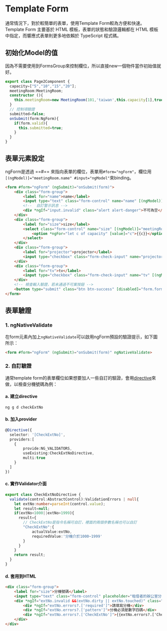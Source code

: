 # Template Form

通常情況下，對於較簡單的表單，使用Template Form較為方便和快速。Template Form 主要基於 HTML 模板，表單的狀態和驗證邏輯都在 HTML 模板中指定，而響應式表單則更多地依賴於 TypeScript 程式碼。

## 初始化Model的值

因為不需要使用到FormsGroup來控制欄位，所以直接new一個物件當作初始值就好。

```ts
export class Page2Component {
  capacity=["5","10","15","20"];
  meetingRoom:MeetingRoom;
  constructor (){
    this.meetingRoom=new MeetingRoom(101,'taiwan',this.capacity[1],true,true);
  }
  // 控制項驗證
  submitted=false;
  onSubmit(form:NgForm){
    if(form.valid){
      this.submitted=true;
    }
  }
}
```

## 表單元素設定

ngForm是透過 ==#== 來指向表單的欄位，表單用`#form="ngForm"`，欄位用`[(ngModel)]="meetingRoom.name" #input="ngModel"`來binding。

```html hl_lines="1 4"
<form #form="ngForm" (ngSubmit)="onSubmit(form)">
    <div class="form-group">
        <label for="name">name</label>
        <input type="text" class="form-control" name="name" [(ngModel)]="meetingRoom.name" required #input="ngModel">
        <!--  自訂警示訊息 -->
        <div *ngIf="input.invalid" class="alert alert-danger">不可為空</div>
    </div>
    <div class="form-group">
        <label for="size">size</label>
        <select class="form-control" name="size" [(ngModel)]="meetingRoom.size">
            <option *ngFor="let c of capacity" [value]="c">{{c}}</option>
        </select>
    </div>
    <div class="form-group">
        <label for="projector">projector</label>
        <input type="checkbox" class="form-check-input" name="projector" [(ngModel)]="meetingRoom.projector">
    </div>
    <div class="form-group">
        <label for="tv">tv</label>
        <input type="checkbox" class="form-check-input" name="tv" [(ngModel)]="meetingRoom.tv">
    </div>
    <!-- 檢查輸入驗證，若未通過不可案按鈕 -->
    <button type="submit" class="btn btn-success" [disabled]="form.form.invalid">submit</button>
</form>
```

## 表單驗證
### 1. ngNativeValidate
在form元素內加上`ngNativeValidate`可以啟用ngForm預設的驗證提示，如下圖所示：

```html
<form #form="ngForm" (ngSubmit)="onSubmit(form)" ngNativeValidate>
```


### 2. 自訂驗證

通常template form的表單欄位如果想要加人一些自訂的驗證，會用[directive](../directive/directive.md)來做，以檢查分機號碼為例：

#### a. 建立directive

```bash
ng g d checkExtNo
```
#### b. 加入provider

```ts title="check-ext-no.directive.ts" hl_lines="5-7"
@Directive({
  selector: '[CheckExtNo]',
  providers:[
    {
        provide:NG_VALIDATORS,
        useExisting:CheckExtNoDirective,
        multi:true
    }
  ]
})
```

#### c. 實作Validator介面

```ts title="check-ext-no.directive.ts" hl_lines="4-6"
export class CheckExtNoDirective {
  validate(control:AbstractControl):ValidationErrors | null{
    let extNo:number=parseInt(control.value);
    let result=null;
    if(extNo<1000||extNo>1999){
      result={
        // CheckExtNo是指令名稱可自訂，裡面的兩個參數名稱也可以自訂
        "CheckExtNo":{
            actualValue:extNo,
            requiredValue:'分機介於1000~1999'
        }
      }
    }
    return result;
  }
}
```

#### d. 套用到HTML

```html hl_lines="3 7"
<div class="form-group">
    <label for="size">分機號碼</label>
    <input type="text" class="form-control" placeholder="租借者的辦公室分機號碼" required name="extNo" pattern="[0-9]{4}" title="4個數字" [(ngModel)]="rentRoom.extNo" #extNo="ngModel" CheckExtNo>
    <div *ngIf="extNo.invalid &&(extNo.dirty || extNo.touched)" class="alert alert-danger">
        <div *ngIf="extNo.errors?.['required']">請填寫分機</div>
        <div *ngIf="extNo.errors?.['pattern']">分機必須是數字四碼</div>
        <div *ngIf="extNo.errors?.['CheckExtNo']">{{extNo.errors?.['CheckExtNo'].requiredValue}}</div>
    </div>
</div>
```
